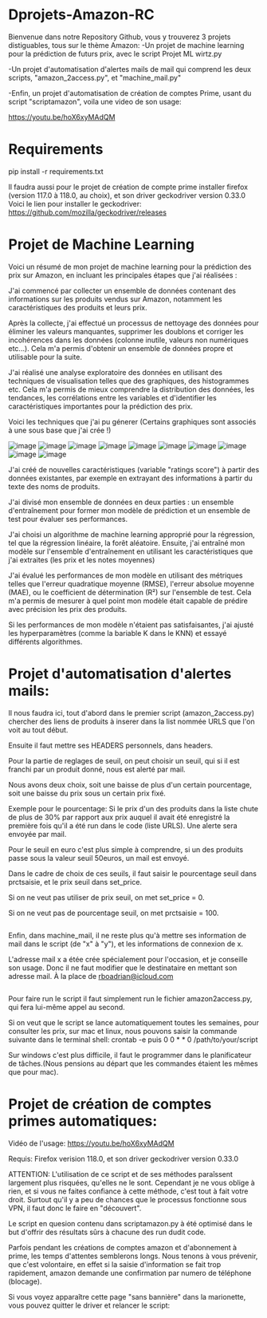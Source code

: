 # Dprojets-Amazon-RC
Bienvenue dans notre Repository Github, vous y trouverez 3 projets distiguables, tous sur le thème Amazon:
-Un projet de machine learning pour la prédiction de futurs prix, avec le script Projet ML wirtz.py


-Un projet d'automatisation d'alertes mails de mail qui comprend les deux scripts, "amazon_2access.py", et "machine_mail.py"

-Enfin, un projet d'automatisation de création de comptes Prime, usant du script "scriptamazon", voila une video de son usage:

https://youtu.be/hoX6xyMAdQM


# Requirements
pip install -r requirements.txt





Il faudra aussi pour le projet de création de compte prime installer firefox (version 117.0 à 118.0, au choix), et son driver geckodriver version 0.33.0
Voici le lien pour installer le geckodriver: https://github.com/mozilla/geckodriver/releases

# Projet de Machine Learning

Voici un résumé de mon projet de machine learning pour la prédiction des prix sur Amazon, en incluant les principales étapes que j'ai réalisées :

J'ai commencé par collecter un ensemble de données contenant des informations sur les produits vendus sur Amazon, notamment les caractéristiques des produits et leurs prix.

Après la collecte, j'ai effectué un processus de nettoyage des données pour éliminer les valeurs manquantes, supprimer les doublons et corriger les incohérences dans les données (colonne inutile, valeurs non numériques etc...). Cela m'a permis d'obtenir un ensemble de données propre et utilisable pour la suite.

J'ai réalisé une analyse exploratoire des données en utilisant des techniques de visualisation telles que des graphiques, des histogrammes etc. Cela m'a permis de mieux comprendre la distribution des données, les tendances, les corrélations entre les variables et d'identifier les caractéristiques importantes pour la prédiction des prix. 

Voici les techniques que j'ai pu génerer (Certains graphiques sont associés à une sous base que j'ai crée !)

![image](https://github.com/Rodun11/Dprojets-Amazon-RC/assets/122920318/3d1c09e3-e874-47a2-a37d-03259919db48)
![image](https://github.com/Rodun11/Dprojets-Amazon-RC/assets/122920318/e1278b6c-a260-47d1-a319-4e9e98e71a46)
![image](https://github.com/Rodun11/Dprojets-Amazon-RC/assets/122920318/21ae4d26-55e5-47b0-80a5-6b1e18f80793)
![image](https://github.com/Rodun11/Dprojets-Amazon-RC/assets/122920318/0b93e24f-2d5a-4e27-859d-ce70011fdf27)
![image](https://github.com/Rodun11/Dprojets-Amazon-RC/assets/122920318/4442d43d-9f82-43ff-868e-c8e7b377d05a)
![image](https://github.com/Rodun11/Dprojets-Amazon-RC/assets/122920318/33b89d9a-9b5f-4e89-a3ea-2ba2f98ee852)
![image](https://github.com/Rodun11/Dprojets-Amazon-RC/assets/122920318/19724c9c-9124-4cd9-b6c2-83228fb83692)
![image](https://github.com/Rodun11/Dprojets-Amazon-RC/assets/122920318/37284d34-f6fb-4c81-8b22-6ada52bb0dee)
![image](https://github.com/Rodun11/Dprojets-Amazon-RC/assets/122920318/38b96d5e-db2a-43e0-a17e-6e80254cbca1)
![image](https://github.com/Rodun11/Dprojets-Amazon-RC/assets/122920318/90cef2d6-87c0-40e1-85f7-b34de523df3d)

J'ai créé de nouvelles caractéristiques (variable "ratings score") à partir des données existantes, par exemple en extrayant des informations à partir du texte des noms de produits.

J'ai divisé mon ensemble de données en deux parties : un ensemble d'entraînement pour former mon modèle de prédiction et un ensemble de test pour évaluer ses performances.

J'ai choisi un algorithme de machine learning approprié pour la régression, tel que la régression linéaire, la forêt aléatoire. Ensuite, j'ai entraîné mon modèle sur l'ensemble d'entraînement en utilisant les caractéristiques que j'ai extraites (les prix et les notes moyennes)

J'ai évalué les performances de mon modèle en utilisant des métriques telles que l'erreur quadratique moyenne (RMSE), l'erreur absolue moyenne (MAE), ou le coefficient de détermination (R²) sur l'ensemble de test. Cela m'a permis de mesurer à quel point mon modèle était capable de prédire avec précision les prix des produits.

Si les performances de mon modèle n'étaient pas satisfaisantes, j'ai ajusté les hyperparamètres (comme la bariable K dans le KNN) et essayé différents algorithmes.

# Projet d'automatisation d'alertes mails:

Il nous faudra ici, tout d'abord dans le premier script (amazon_2access.py) chercher des liens de produits à inserer dans la list nommée URLS que l'on voit au tout début.


Ensuite il faut mettre ses HEADERS personnels, dans headers.


Pour la partie de reglages de seuil, on peut choisir un seuil, qui si il est franchi par un produit donné, nous est alerté par mail.

Nous avons deux choix, soit une baisse de plus d'un certain pourcentage, soit une baisse du prix sous un certain prix fixé.


Exemple pour le pourcentage: Si le prix d'un des produits dans la liste chute de plus de 30% par rapport aux prix auquel il avait été enregistré la première fois qu'il a été run dans le code (liste URLS). Une alerte sera envoyée par mail.

Pour le seuil en euro c'est plus simple à comprendre, si un des produits passe sous la valeur seuil 50euros, un mail est envoyé.

Dans le cadre de choix de ces seuils, il faut saisir le pourcentage seuil dans prctsaisie, et le prix seuil dans set_price.

Si on ne veut pas utiliser de prix seuil, on met set_price = 0. 


Si on ne veut pas de pourcentage seuil, on met prctsaisie = 100.


<a href="https://zupimages.net/viewer.php?id=23/39/qv1g.png"><img src="https://zupimages.net/up/23/39/qv1g.png" alt="" /></a>




Enfin, dans machine_mail, il ne reste plus qu'à mettre ses information de mail dans le script (de "x" à "y"), et les informations de connexion de x.


L'adresse mail x a étée crée spécialement pour l'occasion, et je conseille son usage. Donc il ne faut modifier que le destinataire en mettant son adresse mail. À la place de rboadrian@icloud.com

<a href="https://zupimages.net/viewer.php?id=23/39/ve3u.png"><img src="https://zupimages.net/up/23/39/ve3u.png" alt="" /></a>



Pour faire run le script il faut simplement run le fichier amazon2access.py, qui fera lui-même appel au second.


Si on veut que le script se lance automatiquement toutes les semaines, pour consulter les prix, sur mac et linux, nous pouvons saisir la commande suivante dans le terminal shell:     crontab -e    puis  0 0 * * 0 /path/to/your/script

Sur windows c'est plus difficile, il faut le programmer dans le planificateur de tâches.(Nous pensions au départ que les commandes étaient les mêmes que pour mac).

# Projet de création de comptes primes automatiques:

Vidéo de l'usage: https://youtu.be/hoX6xyMAdQM

Requis: Firefox verision 118.0, et son driver geckodriver version 0.33.0

ATTENTION: L'utilisation de ce script et de ses méthodes paraîssent largement plus risquées, qu'elles ne le sont. Cependant je ne vous oblige à rien, et si vous ne faites confiance à cette méthode, c'est tout à fait votre droit. Surtout qu'il y a peu de chances que le processus fonctionne sous VPN, il faut donc le faire en "découvert".

Le script en quesion contenu dans scriptamazon.py à été optimisé dans le but d'offrir des résultats sûrs à chacune des run dudit code. 

Parfois pendant les créations de comptes amazon et d'abonnement à prime, les temps d'attentes semblerons longs. Nous tenons à vous prévenir, que c'est volontaire, en effet si la saisie d'information se fait trop rapidement, amazon demande une confirmation par numero de téléphone (blocage).

Si vous voyez apparaître cette page "sans bannière" dans la marionette, vous pouvez quitter le driver et relancer le script:
<a href="https://zupimages.net/viewer.php?id=23/39/7nfk.png"><img src="https://zupimages.net/up/23/39/7nfk.png" alt="" /></a>
